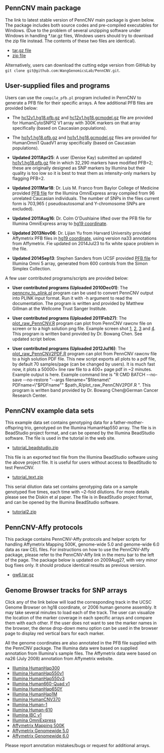 ## PennCNV main package

The link to latest stable version of PennCNV main package is given below. The package includes both source codes and pre-compiled executables for Windows. (Due to the problem of several unzipping software under Windows in handling *.tar.gz files, Windows users should try to download the zip file instead. The contents of these two files are identical).

- [tar.gz file](https://github.com/WangGenomicsLab/PennCNV/archive/v1.0.0.tar.gz)
- [zip file](https://github.com/WangGenomicsLab/PennCNV/archive/v1.0.0.zip)

Alternatively, users can download the cutting edge version from GitHub by `git clone git@github.com:WangGenomicsLab/PennCNV.git`.

## User-supplied files and programs

Users can use the `compile_pfb.pl` program included in PennCNV to generate a PFB file for their specific arrays. A few additional PFB files are provided below:

- The [hc12v1.hg18.pfb.gz](http://www.openbioinformatics.org/penncnv/download/hc12v1.hg18.pfb.gz) and [hc12v1.hg18.gcmodel.gz](http://www.openbioinformatics.org/penncnv/download/hc12v1.hg18.gcmodel.gz) file are provided for HumanCytoSNP12 V1 array with 300K markers on that array specifically (based on Caucasian populations).

- The [ho1v1.hg18.pfb.gz](http://www.openbioinformatics.org/penncnv/download/ho1v1.hg18.pfb.gz) and [ho1v1.hg18.gcmodel.gz](http://www.openbioinformatics.org/penncnv/download/ho1v1.hg18.gcmodel.gz) files are provided for HumanOmni1 QuadV1 array specifically (based on Caucasian populations).

- **Updated 2011Apr25**: A user (Denise Kay) submitted an updated [ho1v1.hg18.pfb.gz](http://www.openbioinformatics.org/penncnv/download/ho1v1.hg18.MOD.zip) file in which 32,290 markers have modified PFB=2; these are originally designed as SNP markers by Illumina but their quality is too low so it is best to treat them as intensity-only markers by flagging PFB=2.

- **Updated 2011Mar18**: Dr. Luis M. Franco from Baylor College of Medicine provided [PFB file](http://www.openbioinformatics.org/penncnv/download/OmniExpress_hg18.pfb.gz) for the Illumina OmniExpress array compiled from 96 unrelated Caucasian individuals. The number of SNPs in the files current form is 703,965 ( pseudoautosomal and Y-chromosome SNPs are excluded).

- **Updated 2011Aug16**: Dr. Colm O'Dushlaine lifted over the PFB file for Illumina OmniExpress array to [hg19 coordinate](http://www.openbioinformatics.org/penncnv/download/OmniExpress_hg19.pfb.gz).

- **Updated 2013Nov06**: Dr. Lijian Yu from Harvard University provided Affymetrix PFB files in [hg19 coordinate](http://www.openbioinformatics.org/penncnv/download/affygw6.hg19.pfb.gz), using version na33 annotations from Affymetrix. Fie updated on 2014Jul23 to fix white space problem in the file.

- **Updated 2014Sep13**: Stephen Sanders from UCSF provided [PFB file](http://www.openbioinformatics.org/penncnv/download/YALE_Merged_PFB_hg19.pfb) for Illumina Omni 5 array, generated from 600 controls from the Simon Simplex Collection.

A few user contributed programs/scripts are provided below:

- **User contributed programs (Uploaded 2010Dec01)**: The [penncnv_to_plink.pl](http://www.openbioinformatics.org/penncnv/download/penncnv_to_plink.pl) program can be used to convert PennCNV output into PLINK input format. Run it with -h argument to read the documentation. The program is written and provided by Matthew Gillman at the Wellcome Trust Sanger Institute.

- **User contributed programs (Uploaded 2011Feb27)**: The [plot_raw_PennCNV.R](http://www.openbioinformatics.org/penncnv/download/plot_raw_PennCNV.R) program can plot from PennCNV rawcnv file on screen or to a high solution png file. Example screen shot [1](img/PennCNV_76neu_3unique_chr18.png), [2](img/PennCNV_76neu_3unique_chr22.png), [3](img/test_chr02.png) and [4](img/test_chr18.png). This program is written band provided by Dr. Bowang Chen. See updated script below.

- **User contributed programs (Uploaded 2012Jul16)**: The [plot_raw_PennCNV2PDF.R](http://www.openbioinformatics.org/penncnv/download/plot_raw_PennCNV2PDF.R) program can plot from PennCNV rawcnv file to a high solution PDF file. This new script exports all plots to a pdf file, by default 70 samples/page (can be changed by users). It is much fast now, it plots a 50000+ line raw file to a 400+ page pdf in ~2 minutes. Example output is here. Example command line is "R CMD BATCH --no-save --no-restore "--args filename=\"$filename\" PDFname=\"$PDFname\"" $path_R/plot_raw_PennCNV2PDF.R ". This program is written band provided by Dr. Bowang Chen@German Cancer Research Center.

## PennCNV example data sets

This example data set contains genotyping data for a father-mother-offspring trio, genotyped on the Illumina HumanHap550 array. The file is in BeadStudio project format, and can be opened by the Illumina BeadStudio software. The file is used in the tutorial in the web site.

- [tutorial_beadstudio.zip](http://www.openbioinformatics.org/penncnv/download/tutorial_beadstudio.zip)

This file is an exported text file from the Illumina BeadStudio software using the above project file. It is useful for users without access to BeadStudio to test PennCNV.

- [tutorial_text.zip](http://www.openbioinformatics.org/penncnv/download/tutorial_text.zip)

This serial dilution data set contains genotyping data on a sample genotyped five times, each time with ~2-fold dilutions. For more details please see the Diskin et al paper. The file is in BeadStudio project format, and can be opened by the Illumina BeadStudio software.

- [tutorial2.zip](http://www.openbioinformatics.org/penncnv/download/tutorial2.zip)
 

## PennCNV-Affy protocols

This package contains PennCNV-Affy protocols and helper scripts for handling Affymetrix Mapping 500K, genome-wide 5.0 and genome-wide 6.0 data as raw CEL files. For instructions on how to use the PennCNV-Affy package, please refer to the PennCNV-Affy link in the menu bar to the left of the page. The package below is updated on 2009Aug27, with very minor bug fixes only. It should produce identical results as previous version.

- [gw6.tar.gz](http://www.openbioinformatics.org/penncnv/download/gw6.tar.gz)
 

## Genome Browser tracks for SNP arrays

Click any of the link below will load the corresponding track in the UCSC Genome Browser on hg18 coordinate, or 2006 human genome assembly. It may take several minutes to load each of the track. The user can visualize the location of the marker coverage in each specific arrays and compare them with each other. If the user does not want to see the marker names in the browser, the dense drop-down menu option can be used in the browser page to display red vertical bars for each marker.

All the genome coordinates are also annotated in the PFB file supplied with the PennCNV package. The Illumina data were based on supplied annotation from Illumina's sample files. The Affymetrix data were based on na26 (July 2008) annotation from Affymetrix website.

- [Illumina HumanHap300](http://genome.ucsc.edu/cgi-bin/hgTracks?db=hg18&hgt.customText=http://www.openbioinformatics.org/penncnv/gbtrack/hh300.hg18.bed.gz)
- [Illumina HumanHap550v1](http://genome.ucsc.edu/cgi-bin/hgTracks?db=hg18&hgt.customText=http://www.openbioinformatics.org/penncnv/gbtrack/hh550v1.hg18.bed.gz)
- [Illumina HumanHap550v3](http://genome.ucsc.edu/cgi-bin/hgTracks?db=hg18&hgt.customText=http://www.openbioinformatics.org/penncnv/gbtrack/hh550v3.hg18.bed.gz)
- [Illumina Human660-Quad v1](http://genome.ucsc.edu/cgi-bin/hgTracks?db=hg18&hgt.customText=http://www.openbioinformatics.org/penncnv/gbtrack/hh660v1.hg18.bed.gz)
- [Illumina HumanHap650Y](http://genome.ucsc.edu/cgi-bin/hgTracks?db=hg18&hgt.customText=http://www.openbioinformatics.org/penncnv/gbtrack/hh650.hg18.bed.gz)
- [Illumina HumanHap1M](http://genome.ucsc.edu/cgi-bin/hgTracks?db=hg18&hgt.customText=http://www.openbioinformatics.org/penncnv/gbtrack/hh1m.hg18.bed.gz)
- [Illumina HumanCNV370](http://genome.ucsc.edu/cgi-bin/hgTracks?db=hg18&hgt.customText=http://www.openbioinformatics.org/penncnv/gbtrack/hc370.hg18.bed.gz)
- [Illumina Human-1](http://genome.ucsc.edu/cgi-bin/hgTracks?db=hg18&hgt.customText=http://www.openbioinformatics.org/penncnv/gbtrack/human1.hg18.bed.gz)
- [Illumina Human-610](http://genome.ucsc.edu/cgi-bin/hgTracks?db=hg18&hgt.customText=http://www.openbioinformatics.org/penncnv/gbtrack/human610.hg18.bed.gz)
- [Illumina IBC v1](http://genome.ucsc.edu/cgi-bin/hgTracks?db=hg18&hgt.customText=http://www.openbioinformatics.org/penncnv/gbtrack/ibcv1.hg18.bed.gz)
- [Illumina OmniExpress](http://genome.ucsc.edu/cgi-bin/hgTracks?db=hg18&hgt.customText=http://www.openbioinformatics.org/penncnv/gbtrack/omniexpress.bed.gz)
- [Affymetrix Mapping 500K](http://genome.ucsc.edu/cgi-bin/hgTracks?db=hg18&hgt.customText=http://www.openbioinformatics.org/penncnv/gbtrack/affy500k.hg18.bed.gz)
- [Affymetrix Genomewide 5.0](http://genome.ucsc.edu/cgi-bin/hgTracks?db=hg18&hgt.customText=http://www.openbioinformatics.org/penncnv/gbtrack/affygw5.hg18.bed.gz)
- [Affymetrix Genomewide 6.0](http://genome.ucsc.edu/cgi-bin/hgTracks?db=hg18&hgt.customText=http://www.openbioinformatics.org/penncnv/gbtrack/affygw6.hg18.bed.gz)

Please report annotation mistakes/bugs or request for additional arrays.

